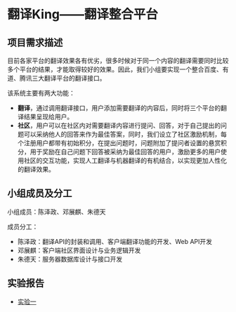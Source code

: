 # 翻译King——翻译整合平台

## 项目需求描述

目前各家平台的翻译效果各有优劣，很多时候对于同一个内容的翻译需要同时比较多个平台的结果，才能取得较好的效果。因此，我们小组要实现一个整合百度、有道、腾讯三大翻译平台的翻译接口。

该系统主要有两大功能：

+ **翻译**，通过调用翻译接口，用户添加需要翻译的内容后，同时将三个平台的翻译结果呈现给用户。
+ **社区**，用户可以在社区内对需要翻译内容进行提问、回答，对于自己提出的问题可以采纳他人的回答来作为最佳答案，同时，我们设立了社区激励机制，每个注册用户都带有初始积分，在提出问题时，问题附加了提问者设置的悬赏积分，用于奖励在自己问题下回答被采纳为最佳回答的用户，激励更多的用户使用社区的交互功能，实现人工翻译与机器翻译的有机结合，以实现更加人性化的翻译效果。

## 小组成员及分工

小组成员：陈泽政、邓展麒、朱德天

成员分工：

+ 陈泽政：翻译API的封装和调用、客户端翻译功能的开发、Web API开发
+ 邓展麒：客户端社区界面设计与业务逻辑开发
+ 朱德天：服务器数据库设计与接口开发

## 实验报告

- [实验一](/docs/实验一.md)

